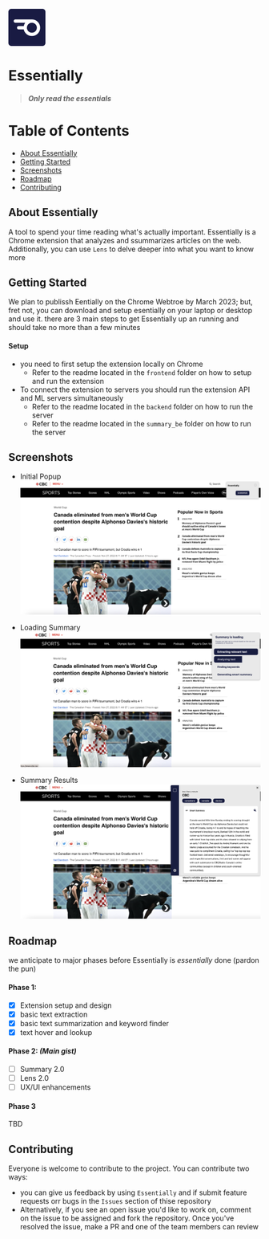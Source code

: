 ![image-20221127184649506](assets/icon.png)

# Essentially

> ##### _Only read the essentials_

# Table of Contents
- [About Essentially](#About-Essentially)
- [Getting Started](#Getting-Started)
- [Screenshots](#Screenshots)
- [Roadmap](#Roadmap)
- [Contributing](#Contributing)

## About Essentially

A tool to spend your time reading what's actually important. Essentially is a Chrome extension that analyzes and ssummarizes articles on the web. Additionally, you can use `Lens` to delve deeper into what you want to know more

## Getting Started

We plan to publissh Eentially on the Chrome Webtroe by March 2023; but, fret not, you can download and setup esentially on your laptop or desktop and use it.
there are 3 main steps to get Essentially up an running and should take no more than a few minutes

#### Setup

- you need to first setup the extension locally on Chrome
  - Refer to the readme located in the `frontend` folder on how to setup and run the extension
- To connect the extension to servers you should run the extension API and ML servers simultaneously
  - Refer to the readme located in the `backend` folder on how to run the server
  - Refer to the readme located in the `summary_be` folder on how to run the server

## Screenshots

- Initial Popup
  ![image-20221127184649506](assets/img1.png)

- Loading Summary
  ![image-20221127184649506](assets/img2.png)

- Summary Results
  ![image-20221127184649506](assets/img3.png)

## Roadmap

we anticipate to major phases before Essentially is _essentially_ done (pardon the pun)

#### Phase 1:

- [x] Extension setup and design
- [x] basic text extraction
- [x] basic text summarization and keyword finder
- [x] text hover and lookup

#### Phase 2: **_(Main gist)_**

- [ ] Summary 2.0
- [ ] Lens 2.0
- [ ] UX/UI enhancements

#### Phase 3

TBD

## Contributing

Everyone is welcome to contribute to the project. You can contribute two ways:

- you can give us feedback by using `Essentially` and if submit feature requests orr bugs in the `Issues` section of thise repository
- Alternatively, if you see an open issue you'd like to work on, comment on the issue to be assigned and fork the repository. Once you've resolved the issue, make a PR and one of the team members can review
